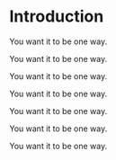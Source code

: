 # Introduction

You want it to be one way.

You want it to be one way.

You want it to be one way.

You want it to be one way.

You want it to be one way.

You want it to be one way.

You want it to be one way.

